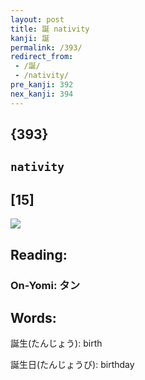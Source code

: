 ```yaml
---
layout: post
title: 誕 nativity
kanji: 誕
permalink: /393/
redirect_from:
 - /誕/
 - /nativity/
pre_kanji: 392
nex_kanji: 394
---
```


## {393}

## `nativity`

## [15]

<div class="stroke"><img src="E8AA95.png" /></div>

## Reading:

### On-Yomi: タン

## Words:

誕生(たんじょう): birth

誕生日(たんじょうび): birthday
